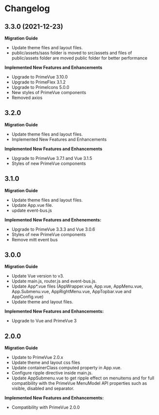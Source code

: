 # Changelog

## 3.3.0 (2021-12-23)

**Migration Guide**

- Update theme files and layout files.
- public/assets/sass folder is moved to src/assets and files of public/assets folder are moved public folder for better performance

**Implemented New Features and Enhancements**

- Upgrade to PrimeVue 3.10.0
- Upgrade to PrimeFlex 3.1.2
- Upgrade to PrimeIcons 5.0.0
- New styles of PrimeVue components
- Removed axios

## 3.2.0

**Migration Guide**

- Update theme files and layout files.
- Implemented New Features and Enhancements

**Implemented New Features and Enhancements**

- Upgrade to PrimeVue 3.7.1 and Vue 3.1.5
- Styles of new PrimeVue components

## 3.1.0

**Migration Guide**

- Update theme files and layout files.
- Update App.vue file.
- update event-bus.js

**Implemented New Features and Enhenements:**

- Upgrade to PrimeVue 3.3.3 and Vue 3.0.6
- Styles of new PrimeVue components
- Remove mitt event bus

## 3.0.0

**Migration Guide**

- Update Vue version to v3.
- Update main.js, router.js and event-bus.js.
- Update App*.vue files (AppWrapper.vue, App.vue, AppMenu.vue, App.Submenu.vue, AppRightMenu.vue, AppTopbar.vue and AppConfig.vue)
- Update theme and layout files.

**Implemented New Features and Enhancements:**

- Upgrade to Vue and PrimeVue 3

## 2.0.0

**Migration Guide**

- Update to PrimeVue 2.0.x
- Update theme and layout css files
- Update containerClass computed property in App.vue.
- Configure ripple directive inside main.js.
- Update AppSubmenu.vue to get ripple effect on menuitems and for full compatibility with the PrimeVue MenuModel API properties such as visible, disabled and separator.

**Implemented New Features and Enhancements:**

- Compatibility with PrimeVue 2.0.0
